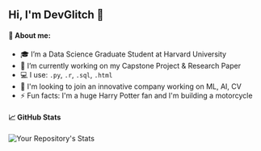 ## Hi, I'm DevGlitch 👋

#### 💬 About me:

- ‍🎓 I’m a Data Science Graduate Student at Harvard University
- 🔬 I’m currently working on my Capstone Project & Research Paper
- 💻 I use: `.py`, `.r`, `.sql`, `.html`
- 🚀 I'm looking to join an innovative company working on ML, AI, CV
- ⚡ Fun facts: I'm a huge Harry Potter fan and I'm building a motorcycle
  
#### 📈 GitHub Stats 

![Your Repository's Stats](https://github-readme-stats.vercel.app/api?username=DevGlitch&show_icons=true&count_private=true&hide_title=True&theme=react)
